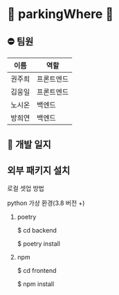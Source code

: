 # 🚧 parkingWhere 🚧

## ⛔ 팀원

|이름|역할|
|---|--------|
|권주희|프론트엔드|
|김웅일|프론트엔드|
|노시온|백엔드|
|방희연|백엔드|

## 🚷 개발 일지


## 외부 패키지 설치


로컬 셋업 방법

python 가상 환경(3.8 버전 +)

1. poetry
 
    $ cd backend
    
    $ poetry install


2. npm

    $ cd frontend
    
    $ npm install
